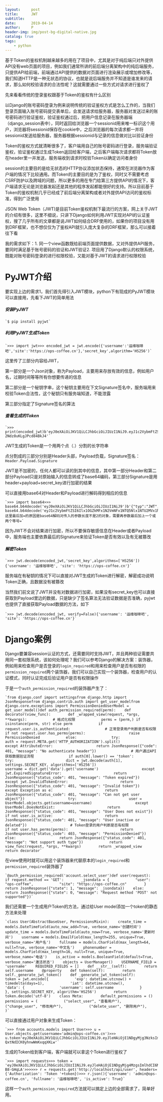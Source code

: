 ```yaml
---
layout:     post
title:      JWT
subtitle:   
date:       2019-04-14
author:     P
header-img: img/post-bg-digital-native.jpg
catalog: true
tags:
    - python
---
```

 

基于Token的鉴权机制越来越多的用在了项目中，尤其是对于纯后端只对外提供API没有web页面的项目，例如我们通常所讲的前后端分离架构中的纯后端服务，只提供API给前端，前端通过API提供的数据对页面进行渲染展示或增加修改等，我们知道HTTP是一种无状态的协议，也就是说后端服务并不知道是谁发来的请求，那么如何校验请求的合法性呢？这就需要通过一些方式对请求进行鉴权了

先来看看传统的登录鉴权跟基于Token的鉴权有什么区别

以Django的账号密码登录为例来说明传统的验证鉴权方式是怎么工作的，当我们登录页面输入账号密码提交表单后，会发送请求给服务器，服务器对发送过来的账号密码进行验证鉴权，验证鉴权通过后，把用户信息记录在服务器端（django_session表中），同时返回给浏览器一个sessionid用来唯一标识这个用户，浏览器将sessionid保存在cookie中，之后浏览器的每次请求都一并将sessionid发送给服务器，服务器根据sessionid与记录的信息做对比以验证身份

Token的鉴权方式就清晰很多了，客户端用自己的账号密码进行登录，服务端验证鉴权，验证鉴权通过生成Token返回给客户端，之后客户端每次请求都将Token放在header里一并发送，服务端收到请求时校验Token以确定访问者身份

session的主要目的是给无状态的HTTP协议添加状态保持，通常在浏览器作为客户端的情况下比较通用。而Token的主要目的是为了鉴权，同时又不需要考虑CSRF防护以及跨域的问题，所以更多的用在专门给第三方提供API的情况下，客户端请求无论是浏览器发起还是其他的程序发起都能很好的支持。所以目前基于Token的鉴权机制几乎已经成了前后端分离架构或者对外提供API访问的鉴权标准，得到广泛使用

JSON Web Token（JWT)是目前Token鉴权机制下最流行的方案，网上关于JWT的介绍有很多，这里不细说，只讲下Django如何利用JWT实现对API的认证鉴权，搜了几乎所有的文章都是说JWT如何结合DRF使用的，如果你的项目没有用到DRF框架，也不想仅仅为了鉴权API就引入庞大复杂的DRF框架，那么可以接着往下看

我的需求如下：1.  同一个view函数既给前端页面提供数据，又对外提供API服务，要同时满足基于账号密码的验证和JWT验证2.  项目用了Django默认的权限系统，既能对账号密码登录的进行权限校验，又能对基于JWT的请求进行权限校验

# PyJWT介绍

要实现上边的需求1，我们首先得引入JWT模块，python下有现成的PyJWT模块可以直接用，先看下JWT的简单用法

##### 安装PyJWT

```
`$ pip install pyjwt`
```

##### 利用PyJWT生成Token

```
`>>> import jwt>>> encoded_jwt = jwt.encode({'username':'运维咖啡吧','site':'https://ops-coffee.cn'},'secret_key',algorithm='HS256')`
```

这里传了三部分内容给JWT，

第一部分是一个Json对象，称为Payload，主要用来存放有效的信息，例如用户名，过期时间等等所有你想要传递的信息

第二部分是一个秘钥字串，这个秘钥主要用在下文Signature签名中，服务端用来校验Token合法性，这个秘钥只有服务端知道，不能泄露

第三部分指定了Signature签名的算法

##### 查看生成的Token

```
`>>> print(encoded_jwt)b'eyJ0eXAiOiJKV1QiLCJhbGciOiJIUzI1NiJ9.eyJ1c2VybmFtZSI6Ilx1OGZkMFx1N2VmNFx1NTQ5Nlx1NTU2MVx1NTQyNyIsInNpdGUiOiJodHRwczovL29wcy1jb2ZmZWUuY24ifQ.fIpSXy476r9F9i7GhdYFNkd-2Ndz8uKLgJPcd84BkJ4'`
```

JWT生成的Token是一个用两个点（.）分割的长字符串

点分割成的三部分分别是Header头部，Payload负载，Signature签名：`Header.Payload.Signature`

JWT是不加密的，任何人都可以读的到其中的信息，其中第一部分Header和第二部分Payload只是对原始输入的信息转成了base64编码，第三部分Signature是用header+payload+secret_key进行加密的结果

可以直接用base64对Header和Payload进行解码得到相应的信息

```
`>>> import base64>>> base64.b64decode('eyJ0eXAiOiJKV1QiLCJhbGciOiJIUzI1NiJ9')b'{"typ":"JWT","alg":"HS256"}'>>> base64.b64decode('eyJ1c2VybmFtZSI6Ilx1OGZkMFx1N2VmNFx1NTQ5Nlx1NTU2MVx1NTQyNyIsInNpdGUiOiJodHRwczovL29wcy1jb2ZmZWUuY24ifQ==')# 这里最后加=的原因是base64解码对传入的参数长度不是2的对象，需要再参数最后加上一个或两个等号=`
```

因为JWT不会对结果进行加密，所以不要保存敏感信息在Header或者Payload中，服务端也主要依靠最后的Signature来验证Token是否有效以及有无被篡改

##### 解密Token

```
`>>> jwt.decode(encoded_jwt,'secret_key',algorithms=['HS256']){'username': '运维咖啡吧', 'site': 'https://ops-coffee.cn'}`
```

服务端在有秘钥的情况下可以直接对JWT生成的Token进行解密，解密成功说明Token正确，且数据没有被篡改

当然我们前文说了JWT并没有对数据进行加密，如果没有secret_key也可以直接获取到Payload里边的数据，只是缺少了签名算法无法验证数据是否准确，pyjwt也提供了直接获取Payload数据的方法，如下

```
`>>> jwt.decode(encoded_jwt, verify=False){'username': '运维咖啡吧', 'site': 'https://ops-coffee.cn'}`
```

# Django案例

Django要兼容session认证的方式，还需要同时支持JWT，并且两种验证需要共用同一套权限系统，该如何处理呢？我们可以参考Django的解决方案：装饰器，例如用来检查用户是否登录的`login_required`和用来检查用户是否有权限的`permission_required`两个装饰器，我们可以自己实现一个装饰器，检查用户的认证模式，同时认证完成后验证用户是否有权限操作

于是一个`auth_permission_required`的装饰器产生了：

```
`from django.conf import settingsfrom django.http import JsonResponsefrom django.contrib.auth import get_user_modelfrom django.core.exceptions import PermissionDeniedUserModel = get_user_model()def auth_permission_required(perm):    def decorator(view_func):        def _wrapped_view(request, *args, **kwargs):            # 格式化权限            perms = (perm,) if isinstance(perm, str) else perm            if request.user.is_authenticated:                # 正常登录用户判断是否有权限                if not request.user.has_perms(perms):                    raise PermissionDenied            else:                try:                    auth = request.META.get('HTTP_AUTHORIZATION').split()                except AttributeError:                    return JsonResponse({"code": 401, "message": "No authenticate header"})                # 用户通过API获取数据验证流程                if auth[0].lower() == 'token':                    try:                        dict = jwt.decode(auth[1], settings.SECRET_KEY, algorithms=['HS256'])                        username = dict.get('data').get('username')                    except jwt.ExpiredSignatureError:                        return JsonResponse({"status_code": 401, "message": "Token expired"})                    except jwt.InvalidTokenError:                        return JsonResponse({"status_code": 401, "message": "Invalid token"})                    except Exception as e:                        return JsonResponse({"status_code": 401, "message": "Can not get user object"})                    try:                        user = UserModel.objects.get(username=username)                    except UserModel.DoesNotExist:                        return JsonResponse({"status_code": 401, "message": "User Does not exist"})                    if not user.is_active:                        return JsonResponse({"status_code": 401, "message": "User inactive or deleted"})                    # Token登录的用户判断是否有权限                    if not user.has_perms(perms):                        return JsonResponse({"status_code": 403, "message": "PermissionDenied"})                else:                    return JsonResponse({"status_code": 401, "message": "Not support auth type"})            return view_func(request, *args, **kwargs)        return _wrapped_view    return decorator`
```

在view使用时就可以用这个装饰器来代替原本的`login_required`和`permission_required`装饰器了

```
`@auth_permission_required('account.select_user')def user(request):    if request.method == 'GET':        _jsondata = {            "user": "ops-coffee",            "site": "https://ops-coffee.cn"        }        return JsonResponse({"state": 1, "message": _jsondata})    else:        return JsonResponse({"state": 0, "message": "Request method 'POST' not supported"})`
```

我们还需要一个生成用户Token的方法，通过给User model添加一个token的静态方法来处理

```
`class User(AbstractBaseUser, PermissionsMixin):    create_time = models.DateTimeField(auto_now_add=True, verbose_name='创建时间')    update_time = models.DateTimeField(auto_now=True, verbose_name='更新时间')    username = models.EmailField(max_length=255, unique=True, verbose_name='用户名')    fullname = models.CharField(max_length=64, null=True, verbose_name='中文名')    phonenumber = models.CharField(max_length=16, null=True, unique=True, verbose_name='电话')    is_active = models.BooleanField(default=True, verbose_name='激活状态')    objects = UserManager()    USERNAME_FIELD = 'username'    REQUIRED_FIELDS = []    def __str__(self):        return self.username    @property    def token(self):        return self._generate_jwt_token()    def _generate_jwt_token(self):        token = jwt.encode({            'exp': datetime.utcnow() + timedelta(days=1),            'iat': datetime.utcnow(),            'data': {                'username': self.username            }        }, settings.SECRET_KEY, algorithm='HS256')        return token.decode('utf-8')    class Meta:        default_permissions = ()        permissions = (            ("select_user", "查看用户"),            ("change_user", "修改用户"),            ("delete_user", "删除用户"),        )`
```

可以直接通过用户对象来生成Token：

```
`>>> from accounts.models import User>>> u = User.objects.get(username='admin@ops-coffee.cn')>>> u.token'eyJ0eXAiOiJKV1QiLCJhbGciOiJIUzI1NiJ9.eyJleHAiOjE1NDgyMjg3NzksImlhdCI6MTU0ODE0MjM3OSwiZGF0YSI6eyJ1c2VybmFtZSI6ImFkbWluQDE2My5jb20ifX0.akZNU7t_z2kwPxDJjmc-QxtNdICK0yhnwWmKxqqXKLw'`
```

生成的Token给到客户端，客户端就可以拿这个Token进行鉴权了

```
`>>> import requests>>> token = 'eyJ0eXAiOiJKV1QiLCJhbGciOiJIUzI1NiJ9.eyJleHAiOjE1NDgyMjg4MzgsImlhdCI6MTU0ODE0MjQzOCwiZGF0YSI6eyJ1c2VybmFtZSI6ImFkbWluQDE2My5jb20ifX0.oKc0SafgksMT9ZIhTACupUlz49Q5kI4oJA-B8-GHqLA'>>>>>> r = requests.get('http://localhost/api/user', headers={'Authorization': 'Token '+token})>>> r.json(){'username': 'admin@ops-coffee.cn', 'fullname': '运维咖啡吧', 'is_active': True}`
```

这样一个`auth_permission_required`方法就可以搞定上边的全部需求了，简单好用。
